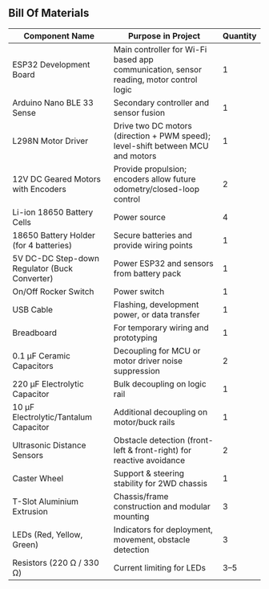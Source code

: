 ## Bill Of Materials

| Component Name                                | Purpose in Project                                                                     | Quantity |
| --------------------------------------------- | -------------------------------------------------------------------------------------- | -------- |
| ESP32 Development Board                       | Main controller for Wi-Fi based app communication, sensor reading, motor control logic | 1        |
| Arduino Nano BLE 33 Sense                     | Secondary controller and sensor fusion                                                 | 1        |
| L298N Motor Driver                            | Drive two DC motors (direction + PWM speed); level-shift between MCU and motors        | 1        |
| 12V DC Geared Motors with Encoders            | Provide propulsion; encoders allow future odometry/closed-loop control                 | 2        |
| Li-ion 18650 Battery Cells                    | Power source                                                                           | 4        |
| 18650 Battery Holder (for 4 batteries)        | Secure batteries and provide wiring points                                             | 1        |
| 5V DC-DC Step-down Regulator (Buck Converter) | Power ESP32 and sensors from battery pack                                              | 1        |
| On/Off Rocker Switch                          | Power switch                                                                           | 1        |
| USB Cable                                     | Flashing, development power, or data transfer                                          | 1        |
| Breadboard                                    | For temporary wiring and prototyping                                                   | 1        |
| 0.1 μF Ceramic Capacitors                     | Decoupling for MCU or motor driver noise suppression                                   | 2        |
| 220 μF Electrolytic Capacitor                 | Bulk decoupling on logic rail                                                          | 1        |
| 10 μF Electrolytic/Tantalum Capacitor         | Additional decoupling on motor/buck rails                                              | 1        |
| Ultrasonic Distance Sensors                   | Obstacle detection (front-left & front-right) for reactive avoidance                   | 2        |
| Caster Wheel                                  | Support & steering stability for 2WD chassis                                           | 1        |
| T-Slot Aluminium Extrusion                    | Chassis/frame construction and modular mounting                                        | 3        |
| LEDs (Red, Yellow, Green)                     | Indicators for deployment, movement, obstacle detection                                | 3        |
| Resistors (220 Ω / 330 Ω)                     | Current limiting for LEDs                                                              | 3–5      |
